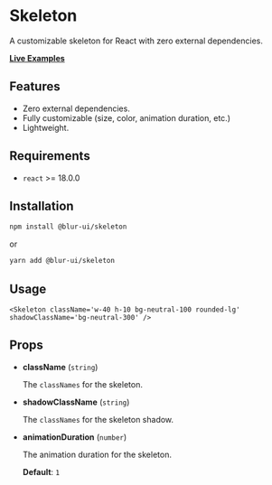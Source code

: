 # Skeleton

A customizable skeleton for React with zero external dependencies.

<b>[Live Examples](https://blur-ui-storybook.vercel.app/?path=/docs/components-skeleton--docs)</b>

## Features

- Zero external dependencies.
- Fully customizable (size, color, animation duration, etc.)
- Lightweight.

## Requirements

- `react` >= 18.0.0

## Installation

```bash
npm install @blur-ui/skeleton
```

or

```bash
yarn add @blur-ui/skeleton
```

## Usage

```tsx
<Skeleton className='w-40 h-10 bg-neutral-100 rounded-lg' shadowClassName='bg-neutral-300' />
```

## Props

- **className** (`string`)

  The `classNames` for the skeleton.

- **shadowClassName** (`string`)

  The `classNames` for the skeleton shadow.

- **animationDuration** (`number`)

  The animation duration for the skeleton.

  **Default**: `1`
